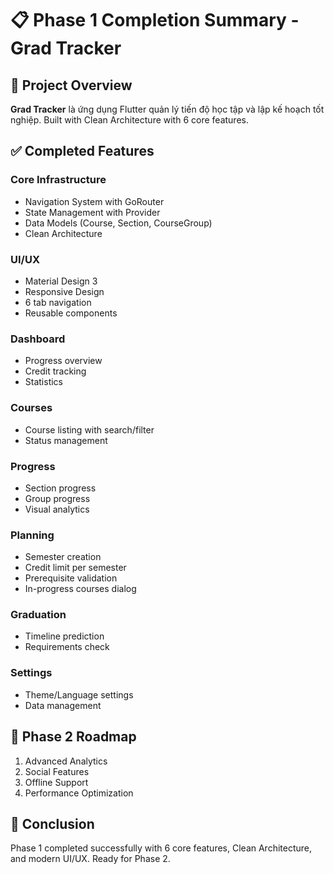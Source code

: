 # 📋 Phase 1 Completion Summary - Grad Tracker

## 🎯 Project Overview

**Grad Tracker** là ứng dụng Flutter quản lý tiến độ học tập và lập kế hoạch tốt nghiệp. Built with Clean Architecture with 6 core features.

## ✅ Completed Features

### Core Infrastructure
- Navigation System with GoRouter
- State Management with Provider
- Data Models (Course, Section, CourseGroup)
- Clean Architecture

### UI/UX
- Material Design 3
- Responsive Design
- 6 tab navigation
- Reusable components

### Dashboard
- Progress overview
- Credit tracking
- Statistics

### Courses
- Course listing with search/filter
- Status management

### Progress
- Section progress
- Group progress
- Visual analytics

### Planning
- Semester creation
- Credit limit per semester
- Prerequisite validation
- In-progress courses dialog

### Graduation
- Timeline prediction
- Requirements check

### Settings
- Theme/Language settings
- Data management

## 🚀 Phase 2 Roadmap

1. Advanced Analytics
2. Social Features  
3. Offline Support
4. Performance Optimization

## 🎉 Conclusion

Phase 1 completed successfully with 6 core features, Clean Architecture, and modern UI/UX. Ready for Phase 2.
